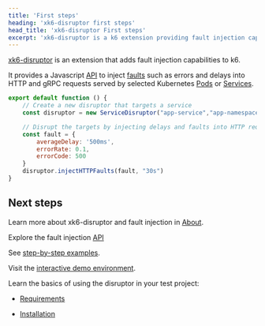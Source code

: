 ```yaml
---
title: 'First steps'
heading: 'xk6-disruptor first steps'
head_title: 'xk6-disruptor First steps'
excerpt: 'xk6-disruptor is a k6 extension providing fault injection capabilities to k6.'
---
```


[xk6-disruptor](https://github.com/grafana/xk6-disruptor) is an extension that adds fault injection capabilities to k6.

It provides a Javascript [API](/javascript-api/xk6-disruptor/api) to inject [faults](/javascript-api/xk6-disruptor/api/faults/) such as errors and delays into HTTP and gRPC requests served by selected Kubernetes [Pods](/javascript-api/xk6-disruptor/api/poddisruptor) or [Services](/javascript-api/xk6-disruptor/api/servicedisruptor).


```javascript
export default function () {
    // Create a new disruptor that targets a service
    const disruptor = new ServiceDisruptor("app-service","app-namespace");

    // Disrupt the targets by injecting delays and faults into HTTP request for 30 seconds
    const fault = {
        averageDelay: '500ms',
        errorRate: 0.1,
        errorCode: 500
    }
    disruptor.injectHTTPFaults(fault, "30s")
}
```

## Next steps

Learn more about xk6-disruptor and fault injection in [About](/javascript-api/xk6-disruptor/about).

Explore the fault injection [API](/javascript-api/xk6-disruptor/api)

See [step-by-step examples](/javascript-api/xk6-disruptor/examples).

Visit the [interactive demo environment](https://killercoda.com/grafana-xk6-disruptor/scenario/killercoda).

Learn the basics of using the disruptor in your test project:

- [Requirements](/javascript-api/xk6-disruptor/get-started/requirements)

- [Installation](/javascript-api/xk6-disruptor/get-started/installation)

